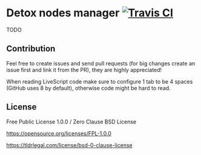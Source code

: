 # Detox nodes manager [![Travis CI](https://img.shields.io/travis/Detox/nodes-manager/master.svg?label=Travis%20CI)](https://travis-ci.org/Detox/nodes-manager)
TODO

## Contribution
Feel free to create issues and send pull requests (for big changes create an issue first and link it from the PR), they are highly appreciated!

When reading LiveScript code make sure to configure 1 tab to be 4 spaces (GitHub uses 8 by default), otherwise code might be hard to read.

## License
Free Public License 1.0.0 / Zero Clause BSD License

https://opensource.org/licenses/FPL-1.0.0

https://tldrlegal.com/license/bsd-0-clause-license
